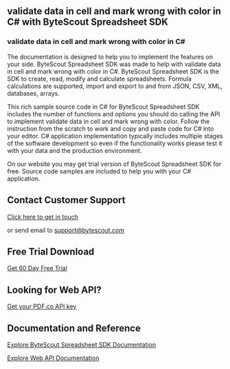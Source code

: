 ## validate data in cell and mark wrong with color in C# with ByteScout Spreadsheet SDK

### validate data in cell and mark wrong with color in C#

The documentation is designed to help you to implement the features on your side. ByteScout Spreadsheet SDK was made to help with validate data in cell and mark wrong with color in C#. ByteScout Spreadsheet SDK is the SDK to create, read, modify and calculate spreadsheets. Formula calculations are supported, import and export to and from JSON, CSV, XML, databases, arrays.

This rich sample source code in C# for ByteScout Spreadsheet SDK includes the number of functions and options you should do calling the API to implement validate data in cell and mark wrong with color. Follow the instruction from the scratch to work and copy and paste code for C# into your editor. C# application implementation typically includes multiple stages of the software development so even if the functionality works please test it with your data and the production environment.

On our website you may get trial version of ByteScout Spreadsheet SDK for free. Source code samples are included to help you with your C# application.

## Contact Customer Support

[Click here to get in touch](https://bytescout.zendesk.com/hc/en-us/requests/new?subject=ByteScout%20Spreadsheet%20SDK%20Question)

or send email to [support@bytescout.com](mailto:support@bytescout.com?subject=ByteScout%20Spreadsheet%20SDK%20Question) 

## Free Trial Download

[Get 60 Day Free Trial](https://bytescout.com/download/web-installer?utm_source=github-readme)

## Looking for Web API? 

[Get your PDF.co API key](https://pdf.co/documentation/api?utm_source=github-readme)

## Documentation and Reference

[Explore ByteScout Spreadsheet SDK Documentation](https://bytescout.com/documentation/index.html?utm_source=github-readme)

[Explore Web API Documentation](https://pdf.co/documentation/api?utm_source=github-readme)